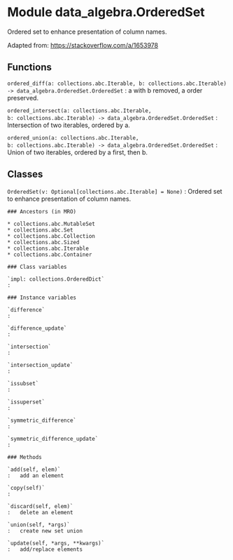 Module data_algebra.OrderedSet
==============================
Ordered set to enhance presentation of column names.

Adapted from: https://stackoverflow.com/a/1653978

Functions
---------

    
`ordered_diff(a: collections.abc.Iterable, b: collections.abc.Iterable) ‑> data_algebra.OrderedSet.OrderedSet`
:   a with b removed, a order preserved.

    
`ordered_intersect(a: collections.abc.Iterable, b: collections.abc.Iterable) ‑> data_algebra.OrderedSet.OrderedSet`
:   Intersection of two iterables, ordered by a.

    
`ordered_union(a: collections.abc.Iterable, b: collections.abc.Iterable) ‑> data_algebra.OrderedSet.OrderedSet`
:   Union of two iterables, ordered by a first, then b.

Classes
-------

`OrderedSet(v: Optional[collections.abc.Iterable] = None)`
:   Ordered set to enhance presentation of column names.

    ### Ancestors (in MRO)

    * collections.abc.MutableSet
    * collections.abc.Set
    * collections.abc.Collection
    * collections.abc.Sized
    * collections.abc.Iterable
    * collections.abc.Container

    ### Class variables

    `impl: collections.OrderedDict`
    :

    ### Instance variables

    `difference`
    :

    `difference_update`
    :

    `intersection`
    :

    `intersection_update`
    :

    `issubset`
    :

    `issuperset`
    :

    `symmetric_difference`
    :

    `symmetric_difference_update`
    :

    ### Methods

    `add(self, elem)`
    :   add an element

    `copy(self)`
    :

    `discard(self, elem)`
    :   delete an element

    `union(self, *args)`
    :   create new set union

    `update(self, *args, **kwargs)`
    :   add/replace elements